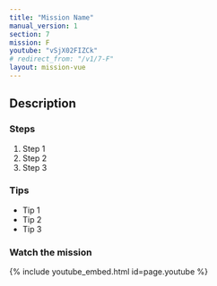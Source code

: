 ```yaml
---
title: "Mission Name"
manual_version: 1
section: 7
mission: F
youtube: "vSjX02FIZCk"
# redirect_from: "/v1/7-F"
layout: mission-vue
---
```




## Description

### Steps

1. Step 1
2. Step 2
3. Step 3

### Tips

* Tip 1
* Tip 2
* Tip 3

### Watch the mission

{% include youtube_embed.html id=page.youtube %}


